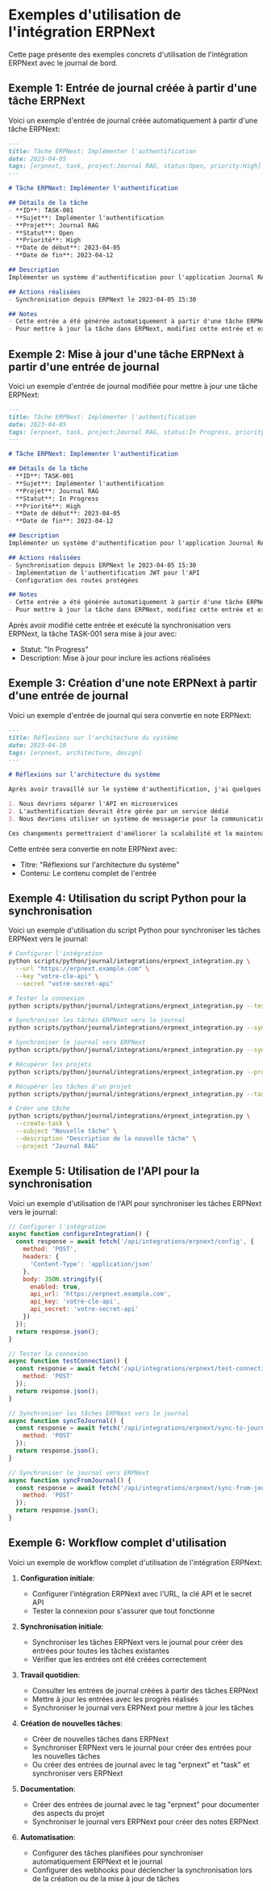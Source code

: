 # Exemples d'utilisation de l'intégration ERPNext

Cette page présente des exemples concrets d'utilisation de l'intégration ERPNext avec le journal de bord.

## Exemple 1: Entrée de journal créée à partir d'une tâche ERPNext

Voici un exemple d'entrée de journal créée automatiquement à partir d'une tâche ERPNext:

```markdown
---
title: Tâche ERPNext: Implémenter l'authentification
date: 2023-04-05
tags: [erpnext, task, project:Journal RAG, status:Open, priority:High]
---

# Tâche ERPNext: Implémenter l'authentification

## Détails de la tâche
- **ID**: TASK-001
- **Sujet**: Implémenter l'authentification
- **Projet**: Journal RAG
- **Statut**: Open
- **Priorité**: High
- **Date de début**: 2023-04-05
- **Date de fin**: 2023-04-12

## Description
Implémenter un système d'authentification pour l'application Journal RAG. Utiliser JWT pour l'authentification API et sessions pour l'interface web.

## Actions réalisées
- Synchronisation depuis ERPNext le 2023-04-05 15:30

## Notes
- Cette entrée a été générée automatiquement à partir d'une tâche ERPNext.
- Pour mettre à jour la tâche dans ERPNext, modifiez cette entrée et exécutez la synchronisation vers ERPNext.
```

## Exemple 2: Mise à jour d'une tâche ERPNext à partir d'une entrée de journal

Voici un exemple d'entrée de journal modifiée pour mettre à jour une tâche ERPNext:

```markdown
---
title: Tâche ERPNext: Implémenter l'authentification
date: 2023-04-05
tags: [erpnext, task, project:Journal RAG, status:In Progress, priority:High]
---

# Tâche ERPNext: Implémenter l'authentification

## Détails de la tâche
- **ID**: TASK-001
- **Sujet**: Implémenter l'authentification
- **Projet**: Journal RAG
- **Statut**: In Progress
- **Priorité**: High
- **Date de début**: 2023-04-05
- **Date de fin**: 2023-04-12

## Description
Implémenter un système d'authentification pour l'application Journal RAG. Utiliser JWT pour l'authentification API et sessions pour l'interface web.

## Actions réalisées
- Synchronisation depuis ERPNext le 2023-04-05 15:30
- Implémentation de l'authentification JWT pour l'API
- Configuration des routes protégées

## Notes
- Cette entrée a été générée automatiquement à partir d'une tâche ERPNext.
- Pour mettre à jour la tâche dans ERPNext, modifiez cette entrée et exécutez la synchronisation vers ERPNext.
```

Après avoir modifié cette entrée et exécuté la synchronisation vers ERPNext, la tâche TASK-001 sera mise à jour avec:
- Statut: "In Progress"
- Description: Mise à jour pour inclure les actions réalisées

## Exemple 3: Création d'une note ERPNext à partir d'une entrée de journal

Voici un exemple d'entrée de journal qui sera convertie en note ERPNext:

```markdown
---
title: Réflexions sur l'architecture du système
date: 2023-04-10
tags: [erpnext, architecture, design]
---

# Réflexions sur l'architecture du système

Après avoir travaillé sur le système d'authentification, j'ai quelques réflexions sur l'architecture globale du système:

1. Nous devrions séparer l'API en microservices
2. L'authentification devrait être gérée par un service dédié
3. Nous devrions utiliser un système de messagerie pour la communication entre les services

Ces changements permettraient d'améliorer la scalabilité et la maintenabilité du système.
```

Cette entrée sera convertie en note ERPNext avec:
- Titre: "Réflexions sur l'architecture du système"
- Contenu: Le contenu complet de l'entrée

## Exemple 4: Utilisation du script Python pour la synchronisation

Voici un exemple d'utilisation du script Python pour synchroniser les tâches ERPNext vers le journal:

```bash
# Configurer l'intégration
python scripts/python/journal/integrations/erpnext_integration.py \
  --url "https://erpnext.example.com" \
  --key "votre-cle-api" \
  --secret "votre-secret-api"

# Tester la connexion
python scripts/python/journal/integrations/erpnext_integration.py --test

# Synchroniser les tâches ERPNext vers le journal
python scripts/python/journal/integrations/erpnext_integration.py --sync-to-journal

# Synchroniser le journal vers ERPNext
python scripts/python/journal/integrations/erpnext_integration.py --sync-from-journal

# Récupérer les projets
python scripts/python/journal/integrations/erpnext_integration.py --projects

# Récupérer les tâches d'un projet
python scripts/python/journal/integrations/erpnext_integration.py --tasks --project "Journal RAG"

# Créer une tâche
python scripts/python/journal/integrations/erpnext_integration.py \
  --create-task \
  --subject "Nouvelle tâche" \
  --description "Description de la nouvelle tâche" \
  --project "Journal RAG"
```

## Exemple 5: Utilisation de l'API pour la synchronisation

Voici un exemple d'utilisation de l'API pour synchroniser les tâches ERPNext vers le journal:

```javascript
// Configurer l'intégration
async function configureIntegration() {
  const response = await fetch('/api/integrations/erpnext/config', {
    method: 'POST',
    headers: {
      'Content-Type': 'application/json'
    },
    body: JSON.stringify({
      enabled: true,
      api_url: 'https://erpnext.example.com',
      api_key: 'votre-cle-api',
      api_secret: 'votre-secret-api'
    })
  });
  return response.json();
}

// Tester la connexion
async function testConnection() {
  const response = await fetch('/api/integrations/erpnext/test-connection', {
    method: 'POST'
  });
  return response.json();
}

// Synchroniser les tâches ERPNext vers le journal
async function syncToJournal() {
  const response = await fetch('/api/integrations/erpnext/sync-to-journal', {
    method: 'POST'
  });
  return response.json();
}

// Synchroniser le journal vers ERPNext
async function syncFromJournal() {
  const response = await fetch('/api/integrations/erpnext/sync-from-journal', {
    method: 'POST'
  });
  return response.json();
}
```

## Exemple 6: Workflow complet d'utilisation

Voici un exemple de workflow complet d'utilisation de l'intégration ERPNext:

1. **Configuration initiale**:
   - Configurer l'intégration ERPNext avec l'URL, la clé API et le secret API
   - Tester la connexion pour s'assurer que tout fonctionne

2. **Synchronisation initiale**:
   - Synchroniser les tâches ERPNext vers le journal pour créer des entrées pour toutes les tâches existantes
   - Vérifier que les entrées ont été créées correctement

3. **Travail quotidien**:
   - Consulter les entrées de journal créées à partir des tâches ERPNext
   - Mettre à jour les entrées avec les progrès réalisés
   - Synchroniser le journal vers ERPNext pour mettre à jour les tâches

4. **Création de nouvelles tâches**:
   - Créer de nouvelles tâches dans ERPNext
   - Synchroniser ERPNext vers le journal pour créer des entrées pour les nouvelles tâches
   - Ou créer des entrées de journal avec le tag "erpnext" et "task" et synchroniser vers ERPNext

5. **Documentation**:
   - Créer des entrées de journal avec le tag "erpnext" pour documenter des aspects du projet
   - Synchroniser le journal vers ERPNext pour créer des notes ERPNext

6. **Automatisation**:
   - Configurer des tâches planifiées pour synchroniser automatiquement ERPNext et le journal
   - Configurer des webhooks pour déclencher la synchronisation lors de la création ou de la mise à jour de tâches
